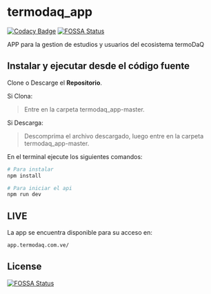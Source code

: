 # termodaq_app

[![Codacy Badge](https://api.codacy.com/project/badge/Grade/723356deba8f453fb38ec0f43b4467ab)](https://app.codacy.com/app/mc.ireiser/termodaq_app?utm_source=github.com&utm_medium=referral&utm_content=mc-ireiser/termodaq_app&utm_campaign=Badge_Grade_Dashboard)
[![FOSSA Status](https://app.fossa.io/api/projects/git%2Bgithub.com%2Fmc-ireiser%2Ftermodaq_app.svg?type=shield)](https://app.fossa.io/projects/git%2Bgithub.com%2Fmc-ireiser%2Ftermodaq_app?ref=badge_shield)

APP para la gestion de estudios y usuarios del ecosistema termoDaQ

## Instalar y ejecutar desde el código fuente

Clone o Descarge el **Repositorio**.

Si Clona:
> Entre en la carpeta termodaq_app-master.

Si Descarga:
> Descomprima el archivo descargado, luego entre en la carpeta termodaq_app-master.

En el terminal ejecute los siguientes comandos:

```bash
# Para instalar
npm install

# Para iniciar el api
npm run dev
```

## LIVE

La app se encuentra disponible para su acceso en:

```txt
app.termodaq.com.ve/
```

## License

[![FOSSA Status](https://app.fossa.io/api/projects/git%2Bgithub.com%2Fmc-ireiser%2Ftermodaq_app.svg?type=large)](https://app.fossa.io/projects/git%2Bgithub.com%2Fmc-ireiser%2Ftermodaq_app?ref=badge_large)
